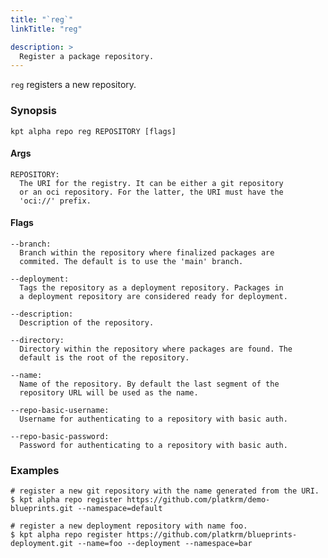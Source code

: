 ```yaml
---
title: "`reg`"
linkTitle: "reg"

description: >
  Register a package repository.
---
```


<!--mdtogo:Short
    Register a package repository.
-->

`reg` registers a new repository.

### Synopsis

<!--mdtogo:Long-->

```
kpt alpha repo reg REPOSITORY [flags]
```

#### Args

```
REPOSITORY:
  The URI for the registry. It can be either a git repository
  or an oci repository. For the latter, the URI must have the
  'oci://' prefix.
```

#### Flags

```
--branch:
  Branch within the repository where finalized packages are
  commited. The default is to use the 'main' branch.

--deployment:
  Tags the repository as a deployment repository. Packages in
  a deployment repository are considered ready for deployment.

--description:
  Description of the repository.

--directory:
  Directory within the repository where packages are found. The
  default is the root of the repository.

--name:
  Name of the repository. By default the last segment of the
  repository URL will be used as the name.

--repo-basic-username:
  Username for authenticating to a repository with basic auth.

--repo-basic-password:
  Password for authenticating to a repository with basic auth.
```

<!--mdtogo-->

### Examples

<!--mdtogo:Examples-->

```shell
# register a new git repository with the name generated from the URI.
$ kpt alpha repo register https://github.com/platkrm/demo-blueprints.git --namespace=default
```

```shell
# register a new deployment repository with name foo.
$ kpt alpha repo register https://github.com/platkrm/blueprints-deployment.git --name=foo --deployment --namespace=bar
```

<!--mdtogo-->